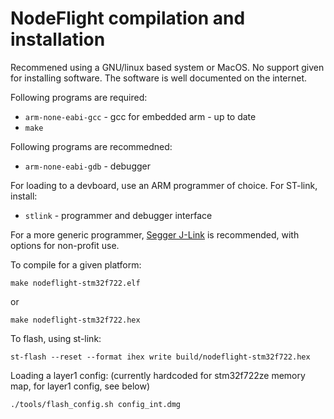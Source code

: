 # NodeFlight compilation and installation

Recommened using a GNU/linux based system or MacOS. No support given for installing software. The software is well documented on the internet.

Following programs are required:
- `arm-none-eabi-gcc` - gcc for embedded arm - up to date
- `make`

Following programs are recommedned:
- `arm-none-eabi-gdb` - debugger

For loading to a devboard, use an ARM programmer of choice. For ST-link, install:
- `stlink` - programmer and debugger interface

For a more generic programmer, [Segger J-Link](https://www.segger.com/jlink/) is recommended, with options for non-profit use.

To compile for a given platform:
```
make nodeflight-stm32f722.elf
```
or
```
make nodeflight-stm32f722.hex
```

To flash, using st-link:
```
st-flash --reset --format ihex write build/nodeflight-stm32f722.hex
```

Loading a layer1 config: (currently hardcoded for stm32f722ze memory map, for layer1 config, see below)
```
./tools/flash_config.sh config_int.dmg
```
